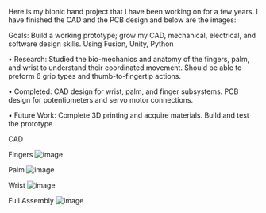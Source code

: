 Here is my bionic hand project that I have been working on for a few years. I have finished the CAD and the PCB design and below are the images: <p>
Goals: Build a working prototype; grow my CAD, mechanical, electrical,
and software design skills. Using Fusion, Unity, Python <p>
• Research: Studied the bio-mechanics and anatomy of the fingers, palm,
and wrist to understand their coordinated movement. Should be able to
preform 6 grip types and thumb-to-fingertip actions.<p>
• Completed: CAD design for wrist, palm, and finger subsystems. PCB
design for potentiometers and servo motor connections.<p>
• Future Work: Complete 3D printing and acquire materials. Build and test
the prototype<p>

CAD <p>
Fingers
![image](https://github.com/user-attachments/assets/1d806dc0-c2ec-4842-92ea-32039a597c9e)<p>
Palm 
![image](https://github.com/user-attachments/assets/2d17c922-b179-42b3-9479-ca324d7d75c3)<p>
Wrist
![image](https://github.com/user-attachments/assets/a2c617e3-58c3-402c-b8ff-97639ade0fe6)<p>
Full Assembly
![image](https://github.com/user-attachments/assets/0d5d9245-6e0e-44a0-8435-3d52d5c4be8c)<p>



